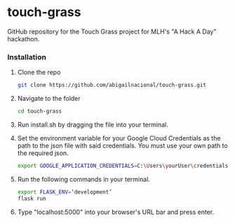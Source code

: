 # touch-grass
GitHub repository for the Touch Grass project for MLH's "A Hack A Day" hackathon.

### Installation

1. Clone the repo
   ```sh
   git clone https://github.com/abigailnacional/touch-grass.git
   ```
2. Navigate to the folder
   ```sh
   cd touch-grass
   ```
3. Run install.sh by dragging the file into your terminal.

4. Set the environment variable for your Google Cloud Credentials as the path to the json file with said credentials. You must use your own path to the required json.
   ```sh
   export GOOGLE_APPLICATION_CREDENTIALS=C:\Users\yourUser\credentials-file.json
   ```

5. Run the following commands in your terminal.
   ```sh
   export FLASK_ENV=‘development’
   flask run
   ```

6. Type "localhost:5000" into your browser's URL bar and press enter.
